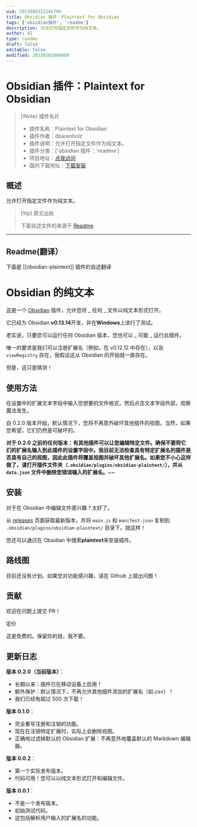 ```yaml
---
uid: 2023080322244796
title: Obsidian 插件：Plaintext for Obsidian
tags: ['obsidian插件', 'readme']
description: 允许打开指定文件作为纯文本。
author: AI
type: readme
draft: false
editable: false
modified: 20230101000000
---
```


# Obsidian 插件：Plaintext for Obsidian

> [!Note] 插件名片
> - 插件名称：Plaintext for Obsidian
> - 插件作者：dbarenholz
> - 插件说明：允许打开指定文件作为纯文本。
> - 插件分类：['obsidian 插件 ', 'readme']
> - 项目地址：[点我访问](https://github.com/dbarenholz/obsidian-plaintext)
> - 国内下载地址：[下载安装](https://pkmer.cn/products/plugin/pluginMarket/?obsidian-plaintext)

## 概述

允许打开指定文件作为纯文本。

> [!tip] 原文出处
>
>下面自述文件的来源于 [Readme](https://ghproxy.net/https://raw.githubusercontent.com/dbarenholz/obsidian-plaintext/master/README.md)

---

## Readme(翻译）

下面是 [[obsidian-plaintext]] 插件的自述翻译

# Obsidian 的纯文本

这是一个 [Obsidian](https://obsidian.md) 插件，允许您将 _ 任何 _ 文件以纯文本形式打开。

它已经为 Obsidian **v0.13.14**开发，并在**Windows**上进行了测试。

老实说，只要您可以运行任何 Obsidian 版本，您也可以 _ 可能 _ 运行此插件。

唯一的要求是我们可以注册扩展名（例如，在 v0.12.12 中存在），以及 `viewRegistry` 存在，我假设这从 Obsidian 的开始就一直存在。

但是，这只是猜测！

## 使用方法

在设置中的扩展文本字段中输入您想要的文件格式，然后点击文本字段外部，观察魔法发生。

自 0.2.0 版本开始，默认情况下，您将不再意外破坏其他插件的视图。当然，如果您希望，它们仍然是可破坏的。

**对于 0.2.0 之前的任何版本：有其他插件可以让您编辑特定文件。确保不要将它们的扩展名输入到此插件的设置字段中。我目前无法检查具有特定扩展名的插件是否具有自己的视图，因此此插件将覆盖视图并破坏其他扩展名。如果您不小心这样做了，请打开插件文件夹（`.obsidian/plugins/obsidian-plaintext/`），并从 `data.json` 文件中删除您错误输入的扩展名。**~~

## 安装

对于在 Obsidian 中编辑文件感兴趣？太好了。

从 [releases](#) 页面获取最新版本，并将 `main.js` 和 `manifest.json` 复制到 `.obsidian/plugins/obsidian-plaintext/` 目录下。就这样！

您还可以通过在 Obsidian 中搜索**plaintext**来安装插件。

## 路线图

目前还没有计划。如果您对功能感兴趣，请在 Github 上提出问题！

## 贡献

欢迎在问题上提交 PR！

定价

这是免费的。保留你的钱，我不要。

## 更新日志

**版本 0.2.0（当前版本）**：

- 长期以来：插件已在移动设备上启用！
- 额外保护：默认情况下，不再允许其他插件添加的扩展名（如.csv）！
- 我们已经有超过 500 次下载！

**版本 0.1.0**：

- 完全重写注册和注销的功能。
- 现在在注销特定扩展时，实际上会删除视图。
- 正确地过滤掉默认的 Obsidian 扩展：不再意外地覆盖默认的 Markdown 编辑器。

**版本 0.0.2**：

- 第一个实际发布版本。
- 代码可用！您可以以纯文本形式打开和编辑文件。

**版本 0.0.1**：

- 不是一个发布版本。
- 初始测试代码。
- 这包括解析用户输入的扩展名的功能。



